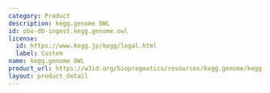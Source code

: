 ```yaml
---
category: Product
description: kegg.genome OWL
id: obo-db-ingest.kegg.genome.owl
license:
  id: https://www.kegg.jp/kegg/legal.html
  label: Custom
name: kegg.genome OWL
product_url: https://w3id.org/biopragmatics/resources/kegg.genome/kegg.genome.owl
layout: product_detail
---
```

